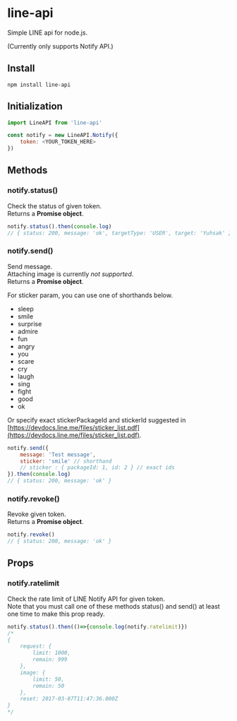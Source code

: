 # line-api
Simple LINE api for node.js.

(Currently only supports Notify API.)

## Install
`npm install line-api`

## Initialization

```js
import LineAPI from 'line-api'

const notify = new LineAPI.Notify({
	token: <YOUR_TOKEN_HERE>
})
```

## Methods

### notify.status()

Check the status of given token.  
Returns a **Promise object**.

```js
notify.status().then(console.log)
// { status: 200, message: 'ok', targetType: 'USER', target: 'Yuhsak' }
```

### notify.send()

Send message.  
Attaching image is currently _not supported_.  
Returns a **Promise object**.

For sticker param, you can use one of shorthands below.  

- sleep
- smile
- surprise
- admire
- fun
- angry
- you
- scare
- cry
- laugh
- sing
- fight
- good
- ok

Or specify exact stickerPackageId and stickerId suggested in [https://devdocs.line.me/files/sticker_list.pdf](https://devdocs.line.me/files/sticker_list.pdf).

```js
notify.send({
	message: 'Test message',
	sticker: 'smile' // shorthand
	// sticker : { packageId: 1, id: 2 } // exact ids
}).then(console.log)
// { status: 200, message: 'ok' }
```

### notify.revoke()

Revoke given token.  
Returns a **Promise object**.

```js
notify.revoke()
// { status: 200, message: 'ok' }
```

## Props

### notify.ratelimit

Check the rate limit of LINE Notify API for given token.  
Note that you must call one of these methods status() and send() at least one time to make this prop ready.

```js
notify.status().then(()=>{console.log(notify.ratelimit)})
/*
{
	request: {
		limit: 1000,
		remain: 999
	},
	image: {
		limit: 50,
		remain: 50
	},
	reset: 2017-03-07T11:47:36.000Z
}
*/
```